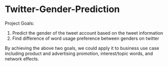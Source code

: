 # Twitter-Gender-Prediction

Project Goals:
1. Predict the gender of the tweet account based on the tweet information
2. Find difference of word usage preference between genders on twitter

By achieving the above two goals, we could apply it to business use case including product and advertising promotion, interest/topic words, and network effects.
